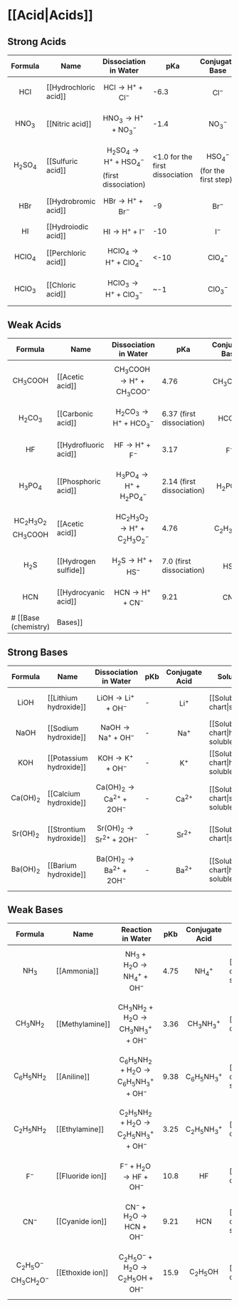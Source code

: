 # [[Acid|Acids]]
## Strong Acids
| Formula | Name                           | Dissociation in Water | pKa | Conjugate Base | Solubility |
|---------|--------------------------------|------------------------|-----|----------------|------------|
| $$\text{HCl}$$ | [[Hydrochloric acid]]          | $$\text{HCl} \rightarrow \text{H}^+ + \text{Cl}^-$$ | -6.3 | $$\text{Cl}^-$$ | [[Miscibility\|miscible]] |
| $$\text{HNO}_3$$ | [[Nitric acid]]                | $$\text{HNO}_3 \rightarrow \text{H}^+ + \text{NO}_3^-$$ | -1.4 | $$\text{NO}_3^-$$ | [[Miscibility\|miscible]] |
| $$\text{H}_2\text{SO}_4$$ | [[Sulfuric acid]]             | $$\text{H}_2\text{SO}_4 \rightarrow \text{H}^+ + \text{HSO}_4^-$$ (first dissociation) | <1.0 for the first dissociation | $$\text{HSO}_4^-$$ (for the first step) | [[Miscibility\|miscible]] |
| $$\text{HBr}$$ | [[Hydrobromic acid]]            | $$\text{HBr} \rightarrow \text{H}^+ + \text{Br}^-$$ | -9 | $$\text{Br}^-$$ | [[Miscibility\|miscible]] |
| $$\text{HI}$$ | [[Hydroiodic acid]]             | $$\text{HI} \rightarrow \text{H}^+ + \text{I}^-$$ | -10 | $$\text{I}^-$$ | [[Miscibility\|miscible]] |
| $$\text{HClO}_4$$ | [[Perchloric acid]]            | $$\text{HClO}_4 \rightarrow \text{H}^+ + \text{ClO}_4^-$$ | <-10 | $$\text{ClO}_4^-$$ | [[Miscibility\|miscible]] |
| $$\text{HClO}_3$$ | [[Chloric acid]]               | $$\text{HClO}_3 \rightarrow \text{H}^+ + \text{ClO}_3^-$$ | ~-1 | $$\text{ClO}_3^-$$ | [[Miscibility\|miscible]] |
## Weak Acids
| Formula | Name                           | Dissociation in Water | pKa | Conjugate Base | Solubility |
|---------|--------------------------------|------------------------|-----|----------------|------------|
| $$\text{CH}_3\text{COOH}$$ | [[Acetic acid]]            | $$\text{CH}_3\text{COOH} \rightarrow \text{H}^+ + \text{CH}_3\text{COO}^-$$ | 4.76 | $$\text{CH}_3\text{COO}^-$$ | [[Miscibility\|miscible]] |
| $$\text{H}_2\text{CO}_3$$ | [[Carbonic acid]]          | $$\text{H}_2\text{CO}_3 \rightarrow \text{H}^+ + \text{HCO}_3^-$$ | 6.37 (first dissociation) | $$\text{HCO}_3^-$$ | decomposes |
| $$\text{HF}$$ | [[Hydrofluoric acid]]           | $$\text{HF} \rightarrow \text{H}^+ + \text{F}^-$$ | 3.17 | $$\text{F}^-$$ | [[Miscibility\|miscible]] |
| $$\text{H}_3\text{PO}_4$$ | [[Phosphoric acid]]        | $$\text{H}_3\text{PO}_4 \rightarrow \text{H}^+ + \text{H}_2\text{PO}_4^-$$ | 2.14 (first dissociation) | $$\text{H}_2\text{PO}_4^-$$ | [[Miscibility\|miscible]] |
| $$\text{HC}_2\text{H}_3\text{O}_2$$$$\text{CH}_3\text{COOH}$$ | [[Acetic acid]] | $$\text{HC}_2\text{H}_3\text{O}_2 \rightarrow \text{H}^+ + \text{C}_2\text{H}_3\text{O}_2^-$$ | 4.76 | $$\text{C}_2\text{H}_3\text{O}_2^-$$ | [[Miscibility\|miscible]] |
| $$\text{H}_2\text{S}$$ | [[Hydrogen sulfide]]        | $$\text{H}_2\text{S} \rightarrow \text{H}^+ + \text{HS}^-$$ | 7.0 (first dissociation) | $$\text{HS}^-$$ | [[Solubility chart\|slightly soluble]] |
| $$\text{HCN}$$ | [[Hydrocyanic acid]]           | $$\text{HCN} \rightarrow \text{H}^+ + \text{CN}^-$$ | 9.21 | $$\text{CN}^-$$ | [[Miscibility\|miscible]] |
# [[Base (chemistry)|Bases]]
## Strong Bases
| Formula | Name                             | Dissociation in Water | pKb | Conjugate Acid | Solubility |
|---------|----------------------------------|------------------------|-----|----------------|------------|
| $$\text{LiOH}$$ | [[Lithium hydroxide]]            | $$\text{LiOH} \rightarrow \text{Li}^+ + \text{OH}^-$$ | - | $$\text{Li}^+$$ | [[Solubility chart\|soluble]] |
| $$\text{NaOH}$$ | [[Sodium hydroxide]]             | $$\text{NaOH} \rightarrow \text{Na}^+ + \text{OH}^-$$ | - | $$\text{Na}^+$$ | [[Solubility chart\|highly soluble]] |
| $$\text{KOH}$$ | [[Potassium hydroxide]]          | $$\text{KOH} \rightarrow \text{K}^+ + \text{OH}^-$$ | - | $$\text{K}^+$$ | [[Solubility chart\|highly soluble]] |
| $$\text{Ca(OH)}_2$$ | [[Calcium hydroxide]]         | $$\text{Ca(OH)}_2 \rightarrow \text{Ca}^{2+} + 2\text{OH}^-$$ | - | $$\text{Ca}^{2+}$$ | [[Solubility chart\|slightly soluble]] |
| $$\text{Sr(OH)}_2$$ | [[Strontium hydroxide]]       | $$\text{Sr(OH)}_2 \rightarrow \text{Sr}^{2+} + 2\text{OH}^-$$ | - | $$\text{Sr}^{2+}$$ | [[Solubility chart\|soluble]] |
| $$\text{Ba(OH)}_2$$ | [[Barium hydroxide]]          | $$\text{Ba(OH)}_2 \rightarrow \text{Ba}^{2+} + 2\text{OH}^-$$ | - | $$\text{Ba}^{2+}$$ | [[Solubility chart\|highly soluble]] |
## Weak Bases
| Formula | Name                               | Reaction in Water                              | pKb  | Conjugate Acid      | Solubility         |
|---------|------------------------------------|------------------------------------------------|------|---------------------|--------------------|
| $$\text{NH}_3$$ | [[Ammonia]]                      | $$\text{NH}_3 + \text{H}_2\text{O} \rightarrow \text{NH}_4^+ + \text{OH}^-$$ | 4.75 | $$\text{NH}_4^+$$ | [[Solubility chart\|highly soluble]]     |
| $$\text{CH}_3\text{NH}_2$$ | [[Methylamine]]                | $$\text{CH}_3\text{NH}_2 + \text{H}_2\text{O} \rightarrow \text{CH}_3\text{NH}_3^+ + \text{OH}^-$$ | 3.36 | $$\text{CH}_3\text{NH}_3^+$$ | [[Solubility chart\|soluble]]            |
| $$\text{C}_6\text{H}_5\text{NH}_2$$ | [[Aniline]]                     | $$\text{C}_6\text{H}_5\text{NH}_2 + \text{H}_2\text{O} \rightarrow \text{C}_6\text{H}_5\text{NH}_3^+ + \text{OH}^-$$ | 9.38 | $$\text{C}_6\text{H}_5\text{NH}_3^+$$ | [[Solubility chart\|slightly soluble]] |
| $$\text{C}_2\text{H}_5\text{NH}_2$$ | [[Ethylamine]]                  | $$\text{C}_2\text{H}_5\text{NH}_2 + \text{H}_2\text{O} \rightarrow \text{C}_2\text{H}_5\text{NH}_3^+ + \text{OH}^-$$ | 3.25 | $$\text{C}_2\text{H}_5\text{NH}_3^+$$ | [[Solubility chart\|soluble]]            |
| $$\text{F}^-$$ | [[Fluoride ion]]                   | $$\text{F}^- + \text{H}_2\text{O} \rightarrow \text{HF} + \text{OH}^-$$ | 10.8 | $$\text{HF}$$ | [[Solubility chart\|soluble]]             |
| $$\text{CN}^-$$ | [[Cyanide ion]]                    | $$\text{CN}^- + \text{H}_2\text{O} \rightarrow \text{HCN} + \text{OH}^-$$ | 9.21 | $$\text{HCN}$$ | [[Solubility chart\|slightly soluble]]    |
| $$\text{C}_2\text{H}_5\text{O}^-$$$$\text{CH}_3\text{CH}_2\text{O}^-$$ | [[Ethoxide ion]]                 | $$\text{C}_2\text{H}_5\text{O}^- + \text{H}_2\text{O} \rightarrow \text{C}_2\text{H}_5\text{OH} + \text{OH}^-$$ | 15.9 | $$\text{C}_2\text{H}_5\text{OH}$$ | [[Solubility chart\|soluble]]            |
